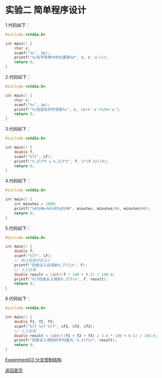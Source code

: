 # 实验二 简单程序设计

1.代码如下：
```c
#include <stdio.h>

int main() {
    char c;
    scanf("%c", &c);
    printf("%c在字母表中的位置是%d", c, c-'a'+1);
    return 0;
}
```

2.代码如下：
```c
#include <stdio.h>

int main() {
    char c;
    scanf("%c", &c);
    printf("%c加密后的字母是%c", c, (c+4-'a')%26+'a');
    return 0;
}
```

3.代码如下：
```c
#include <stdio.h>

int main() {
    double f;
    scanf("%lf", &f);
    printf("%.2lf℉ = %.2lf℃", f, 5*(f-32)/9);
    return 0;
}
```

4.代码如下：
```c
#include <stdio.h>

int main() {
    int minutes = 1000;
    printf("%d分钟=%d小时%d分钟", minutes, minutes/60, minutes%60);
    return 0;
}
```

5.代码如下：
```c
#include <stdio.h>

int main() {
    double f;
    scanf("%lf", &f);
    // 默认就是四舍五入
    printf("四舍五入后得到%.2lf\n", f);
    // 人工处理
    double result = (int)(f * 100 + 0.5) / 100.0;
    printf("%lf四舍五入得到%.2lf\n", f, result);
    return 0;
}
```

6.代码如下：
```c
#include <stdio.h>

int main() {
    double f1, f2, f3;
    scanf("%lf %lf %lf", &f1, &f2, &f3);
    // 人工处理
    double result = (int)((f1 + f2 + f3) / 3.0 * 100 + 0.5) / 100.0;
    printf("四舍五入得到的平均值为：%.1lf\n", result);
    return 0;
}
```

[Experiment03 分支控制结构](/Experiment03.md)

[返回首页](/README.md)
